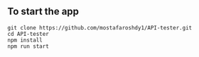## To start the app

```
git clone https://github.com/mostafaroshdy1/API-tester.git
cd API-tester
npm install
npm run start
```
